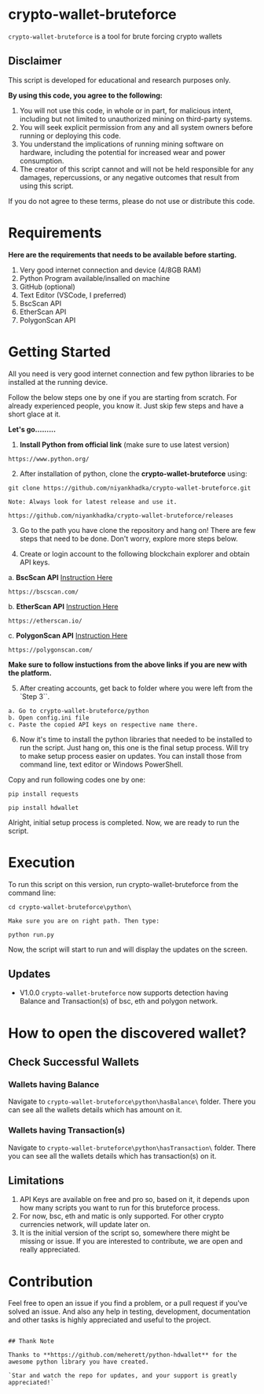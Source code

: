 # crypto-wallet-bruteforce

`crypto-wallet-bruteforce` is a tool for brute forcing crypto wallets

## **Disclaimer**

This script is developed for educational and research purposes only.

**By using this code, you agree to the following:**

1. You will not use this code, in whole or in part, for malicious intent, including but not limited to unauthorized mining on third-party systems.
2. You will seek explicit permission from any and all system owners before running or deploying this code.
3. You understand the implications of running mining software on hardware, including the potential for increased wear and power consumption.
4. The creator of this script cannot and will not be held responsible for any damages, repercussions, or any negative outcomes that result from using this script.

If you do not agree to these terms, please do not use or distribute this code.

# **Requirements**

**Here are the requirements that needs to be available before starting.**

1. Very good internet connection and device (4/8GB RAM)
2. Python Program available/insalled on machine
3. GitHub (optional)
4. Text Editor (VSCode, I preferred)
5. BscScan API
6. EtherScan API
7. PolygonScan API

# **Getting Started**

All you need is very good internet connection and few python libraries to be installed at the running device.

Follow the below steps one by one if you are starting from scratch. For already experienced people, you know it. Just skip few steps and have a short glace at it.

**Let's go.........**

1. **Install Python from official link** (make sure to use latest version)

```
https://www.python.org/
```

2. After installation of python, clone the **crypto-wallet-bruteforce** using:

```
git clone https://github.com/niyankhadka/crypto-wallet-bruteforce.git
```

`Note: Always look for latest release and use it.`

```
https://github.com/niyankhadka/crypto-wallet-bruteforce/releases
```

3. Go to the path you have clone the repository and hang on!
   There are few steps that need to be done. Don't worry, explore more steps below.

4. Create or login account to the following blockchain explorer and obtain API keys.

a. **BscScan API** [Instruction Here](https://docs.bscscan.com/getting-started/viewing-api-usage-statistics)

```
https://bscscan.com/
```

b. **EtherScan API** [Instruction Here](https://docs.etherscan.io/getting-started/viewing-api-usage-statistics)

```
https://etherscan.io/
```

c. **PolygonScan API** [Instruction Here](https://docs.polygonscan.com/getting-started/viewing-api-usage-statistics)

```
https://polygonscan.com/
```

**Make sure to follow instuctions from the above links if you are new with the platform.**

5. After creating accounts, get back to folder where you were left from the `Step 3``.

```
a. Go to crypto-wallet-bruteforce/python
b. Open config.ini file
c. Paste the copied API keys on respective name there.
```

6. Now it's time to install the python libraries that needed to be installed to run the script. Just hang on, this one is the final setup process. Will try to make setup process easier on updates. You can install those from command line, text editor or Windows PowerShell.

Copy and run following codes one by one:

```
pip install requests
```

```
pip install hdwallet
```

Alright, initial setup process is completed. Now, we are ready to run the script.

# Execution

To run this script on this version, run crypto-wallet-bruteforce from the command line:

```
cd crypto-wallet-bruteforce\python\
```

`Make sure you are on right path. Then type:`

```
python run.py
```

Now, the script will start to run and will display the updates on the screen.

## Updates

- V1.0.0
  `crypto-wallet-bruteforce` now supports detection having Balance and Transaction(s) of bsc, eth and polygon network.

# How to open the discovered wallet?

## Check Successful Wallets

### Wallets having Balance

Navigate to `crypto-wallet-bruteforce\python\hasBalance\` folder. There you can see all the wallets details which has amount on it.

### Wallets having Transaction(s)

Navigate to `crypto-wallet-bruteforce\python\hasTransaction\` folder. There you can see all the wallets details which has transaction(s) on it.

## Limitations

1. API Keys are available on free and pro so, based on it, it depends upon how many scripts you want to run for this bruteforce process.
2. For now, bsc, eth and matic is only supported. For other crypto currencies network, will update later on.
3. It is the initial version of the script so, somewhere there might be missing or issue. If you are interested to contribute, we are open and really appreciated.

# Contribution

Feel free to open an issue if you find a problem, or a pull request if you've solved an issue. And also any help in testing, development, documentation and other tasks is highly appreciated and useful to the project.

```

## Thank Note

Thanks to **https://github.com/meherett/python-hdwallet** for the awesome python library you have created.

`Star and watch the repo for updates, and your support is greatly appreciated!`
```

